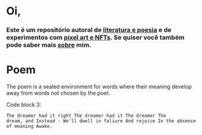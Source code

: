 # Oi,

### Este é um repositório autoral de [literatura e poesia](XX) e de experimentos com [pixel art e NFTs](XX). Se quiser você também pode saber mais [sobre](https://lucasperesbet.github.io/home/about/) mim.

# Poem

The poem is a sealed environment for words where their meaning develop away from words not chosen by the poet.

Code block 3:

<code>The dreamer had it right
The dreamer had it
The dreamer
The dream, and
Instead -
We'll dwell in faliure
And rejoice
In the absence of meaning
Awake.</code>
